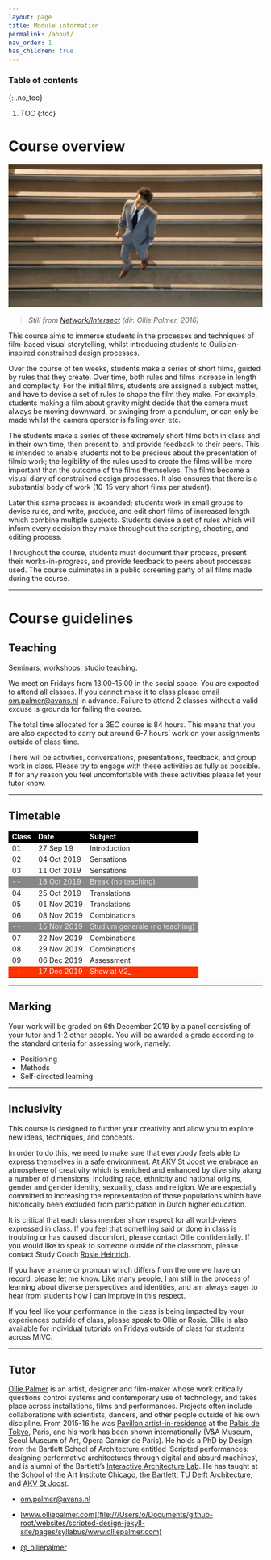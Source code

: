 ```yaml
---
layout: page
title: Module information
permalink: /about/
nav_order: 1
has_children: true
---
```



### Table of contents 
{: .no_toc}
1. TOC
{:toc}



# Course overview
![Still from Network/Intersect (2016), dir. Ollie Palmer](/assets/net-int2.jpg)

> *Still from [Network/Intersect](https://olliepalmer.com/network-intersect) (dir. Ollie Palmer, 2016)*

This course aims to immerse students in the processes and techniques of film-based visual storytelling, whilst introducing students to Oulipian-inspired constrained design processes. 

Over the course of ten weeks, students make a series of short films, guided by rules that they create. Over time, both rules and films increase in length and complexity. For the initial films, students are assigned a subject matter, and have to devise a set of rules to shape the film they make. For example, students making a film about gravity might decide that the camera must always be moving downward, or swinging from a pendulum, or can only be made whilst the camera operator is falling over, etc. 

The students make a series of these extremely short films both in class and in their own time, then present to, and provide feedback to their peers. This is intended to enable students not to be precious about the presentation of filmic work; the legibility of the rules used to create the films will be more important than the outcome of the films themselves. The films become a visual diary of constrained design processes. It also ensures that there is a substantial body of work (10-15 very short films per student).

Later this same process is expanded; students work in small groups to devise rules, and write, produce, and edit short films of increased length which combine multiple subjects. Students devise a set of rules which will inform every decision they make throughout the scripting, shooting, and editing process. 

Throughout the course, students must document their process, present their works-in-progress, and provide feedback to peers about processes used. The course culminates in a public screening party of all films made during the course.

---

# Course guidelines





## Teaching

Seminars, workshops, studio teaching.

We meet on Fridays from 13.00-15.00 in the social space. You are expected to attend all classes. If you cannot make it to class please email [om.palmer@avans.nl](mailto:om.palmer@avans.nl) in advance. Failure to attend 2 classes without a valid excuse is grounds for failing the course.

The total time allocated for a 3EC course is 84 hours. This means that you are also expected to carry out around 6-7 hours’ work on your assignments outside of class time. 

There will be activities, conversations, presentations, feedback, and group work in class. Please try to engage with these activities as fully as possible. If for any reason you feel uncomfortable with these activities please let your tutor know.



------



## Timetable



<table>
    <tr>
        <td style="background:#000; color:white"><strong>Class</strong></td>
        <td style="background:#000; color:white"><strong>Date</strong></td>
        <td style="background:#000; color:white"><strong>Subject</strong></td>
    </tr>
    <tr>
        <td>01</td>
        <td>27 Sep 19</td>
        <td>Introduction</td>
    </tr>
    <tr>
        <td>02</td>
        <td>04 Oct 2019</td>
        <td>Sensations</td>
    </tr>
    <tr>
        <td>03</td>
        <td>11 Oct 2019</td>
        <td>Sensations</td>
    </tr>
    <tr>
        <td style="background:#888; color:#eee">--</td>
        <td style="background:#888; color:#eee">18 Oct 2019</td>
        <td style="background:#888; color:#eee">Break (no teaching)</td>
    </tr>
    <tr>
        <td>04</td>
        <td>25 Oct 2019</td>
        <td>Translations</td>
    </tr>
    <tr>
        <td>05</td>
        <td>01 Nov 2019</td>
        <td>Translations</td>
    </tr>
    <tr>
        <td>06</td>
        <td>08 Nov 2019</td>
        <td>Combinations</td>
    </tr>
    <tr style="bgcolor:#888; color:white">
        <td style="background:#888; color:#eee">--</td>
        <td style="background:#888; color:#eee">15 Nov 2019</td>
        <td style="background:#888; color:#eee">Studium generale (no teaching)</td>
    </tr>
    <tr>
        <td>07</td>
        <td>22 Nov 2019</td>
        <td>Combinations</td>
    </tr>
    <tr>
        <td>08</td>
        <td>29 Nov 2019</td>
        <td>Combinations</td>
    </tr>
    <tr>
        <td>09</td>
        <td>06 Dec 2019</td>
        <td>Assessment</td>
    </tr>
    <tr>
        <td style="background:#f30; color:#eee">--</td>
        <td style="background:#f30; color:#eee">17 Dec 2019</td>
        <td style="background:#f30; color:#eee">Show at V2_</td>
    </tr>
</table>



------

## Marking

Your work will be graded on 6th December 2019 by a panel consisting of your tutor and 1-2 other people. You will be awarded a grade according to the standard criteria for assessing work, namely:



- Positioning
- Methods
- Self-directed learning



------

## Inclusivity

This course is designed to further your creativity and allow you to explore new ideas, techniques, and concepts. 

In order to do this, we need to make sure that everybody feels able to express themselves in a safe environment. At AKV St Joost we embrace an atmosphere of creativity which is enriched and enhanced by diversity along a number of dimensions, including race, ethnicity and national origins, gender and gender identity, sexuality, class and religion. We are especially committed to increasing the representation of those populations which have historically been excluded from participation in Dutch higher education. 

It is critical that each class member show respect for all world-views expressed in class. If you feel that something said or done in class is troubling or has caused discomfort, please contact Ollie confidentially. If you would like to speak to someone outside of the classroom, please contact Study Coach [Rosie Heinrich](https://www.akvstjoostmasters.nl/community/tutors/rosie-heinrich).

If you have a name or pronoun which differs from the one we have on record, please let me know. Like many people, I am still in the process of learning about diverse perspectives and identities, and am always eager to hear from students how I can improve in this respect.

If you feel like your performance in the class is being impacted by your experiences outside of class, please speak to Ollie or Rosie. Ollie is also available for individual tutorials on Fridays outside of class for students across MIVC.



------

## Tutor

[Ollie Palmer](https://olliepalmer.com/) is an artist, designer and film-maker whose work critically questions control systems and contemporary use of technology, and takes place across installations, films and performances. Projects often include collaborations with scientists, dancers, and other people outside of his own discipline. From 2015-16 he was [Pavillon artist-in-residence](https://www.palaisdetokyo.com/en/page/ollie-palmer) at the [Palais de Tokyo](https://www.palaisdetokyo.com/), Paris, and his work has been shown internationally (V&A Museum, Seoul Museum of Art, Opera Garnier de Paris). He holds a PhD by Design from the Bartlett School of Architecture entitled ‘Scripted performances: designing performative architectures through digital and absurd machines’, and is alumni of the Bartlett’s [Interactive Architecture Lab](http://www.interactivearchitecture.org/). He has taught at the [School of the Art Institute Chicago](http://www.saic.edu/), [the Bartlett](https://www.ucl.ac.uk/bartlett/), [TU Delft Architecture](https://www.tudelft.nl/en/architecture-and-the-built-environment/), and [AKV St Joost](https://www.akvstjoostmasters.nl/programmes/situated-design).

- [om.palmer@avans.nl](mailto:om.palmer@avans.nl)

- [www.olliepalmer.com](file:///Users/o/Documents/github-root/websites/scripted-design-jekyll-site/pages/syllabus/www.olliepalmer.com)

- [@_olliepalmer](https://twitter.com/_olliepalmer)